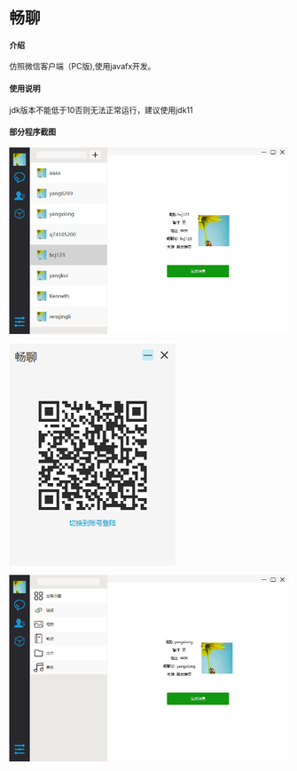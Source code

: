 # 畅聊

#### 介绍
仿照微信客户端（PC版),使用javafx开发。


#### 使用说明

jdk版本不能低于10否则无法正常运行，建议使用jdk11

#### 部分程序截图
![platform](https://github.com/GZYangKui/ChangLiao/blob/master/SNAPSHOT-SHOOT/1.png)

![platform](https://github.com/GZYangKui/ChangLiao/blob/master/SNAPSHOT-SHOOT/2.png)

![platform](https://github.com/GZYangKui/ChangLiao/blob/master/SNAPSHOT-SHOOT/3.png)


